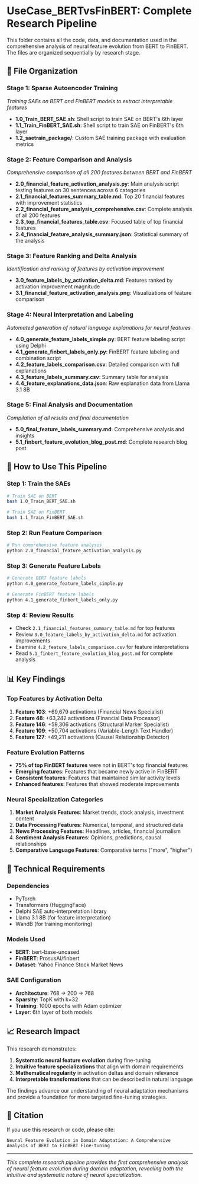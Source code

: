 # UseCase_BERTvsFinBERT: Complete Research Pipeline

This folder contains all the code, data, and documentation used in the comprehensive analysis of neural feature evolution from BERT to FinBERT. The files are organized sequentially by research stage.

## 📁 **File Organization**

### **Stage 1: Sparse Autoencoder Training**
*Training SAEs on BERT and FinBERT models to extract interpretable features*

- **1.0_Train_BERT_SAE.sh**: Shell script to train SAE on BERT's 6th layer
- **1.1_Train_FinBERT_SAE.sh**: Shell script to train SAE on FinBERT's 6th layer
- **1.2_saetrain_package/**: Custom SAE training package with evaluation metrics

### **Stage 2: Feature Comparison and Analysis**
*Comprehensive comparison of all 200 features between BERT and FinBERT*

- **2.0_financial_feature_activation_analysis.py**: Main analysis script testing features on 30 sentences across 6 categories
- **2.1_financial_features_summary_table.md**: Top 20 financial features with improvement statistics
- **2.2_financial_feature_analysis_comprehensive.csv**: Complete analysis of all 200 features
- **2.3_top_financial_features_table.csv**: Focused table of top financial features
- **2.4_financial_feature_analysis_summary.json**: Statistical summary of the analysis

### **Stage 3: Feature Ranking and Delta Analysis**
*Identification and ranking of features by activation improvement*

- **3.0_feature_labels_by_activation_delta.md**: Features ranked by activation improvement magnitude
- **3.1_financial_feature_activation_analysis.png**: Visualizations of feature comparison

### **Stage 4: Neural Interpretation and Labeling**
*Automated generation of natural language explanations for neural features*

- **4.0_generate_feature_labels_simple.py**: BERT feature labeling script using Delphi
- **4.1_generate_finbert_labels_only.py**: FinBERT feature labeling and combination script
- **4.2_feature_labels_comparison.csv**: Detailed comparison with full explanations
- **4.3_feature_labels_summary.csv**: Summary table for analysis
- **4.4_feature_explanations_data.json**: Raw explanation data from Llama 3.1 8B

### **Stage 5: Final Analysis and Documentation**
*Compilation of all results and final documentation*

- **5.0_final_feature_labels_summary.md**: Comprehensive analysis and insights
- **5.1_finbert_feature_evolution_blog_post.md**: Complete research blog post

## 🚀 **How to Use This Pipeline**

### **Step 1: Train the SAEs**
```bash
# Train SAE on BERT
bash 1.0_Train_BERT_SAE.sh

# Train SAE on FinBERT
bash 1.1_Train_FinBERT_SAE.sh
```

### **Step 2: Run Feature Comparison**
```bash
# Run comprehensive feature analysis
python 2.0_financial_feature_activation_analysis.py
```

### **Step 3: Generate Feature Labels**
```bash
# Generate BERT feature labels
python 4.0_generate_feature_labels_simple.py

# Generate FinBERT feature labels
python 4.1_generate_finbert_labels_only.py
```

### **Step 4: Review Results**
- Check `2.1_financial_features_summary_table.md` for top features
- Review `3.0_feature_labels_by_activation_delta.md` for activation improvements
- Examine `4.2_feature_labels_comparison.csv` for feature interpretations
- Read `5.1_finbert_feature_evolution_blog_post.md` for complete analysis

## 📊 **Key Findings**

### **Top Features by Activation Delta**
1. **Feature 103**: +69,679 activations (Financial News Specialist)
2. **Feature 48**: +63,242 activations (Financial Data Processor)
3. **Feature 146**: +59,306 activations (Structural Marker Specialist)
4. **Feature 109**: +50,704 activations (Variable-Length Text Handler)
5. **Feature 127**: +49,211 activations (Causal Relationship Detector)

### **Feature Evolution Patterns**
- **75% of top FinBERT features** were not in BERT's top financial features
- **Emerging features**: Features that became newly active in FinBERT
- **Consistent features**: Features that maintained similar activity levels
- **Enhanced features**: Features that showed moderate improvements

### **Neural Specialization Categories**
1. **Market Analysis Features**: Market trends, stock analysis, investment content
2. **Data Processing Features**: Numerical, temporal, and structured data
3. **News Processing Features**: Headlines, articles, financial journalism
4. **Sentiment Analysis Features**: Opinions, predictions, causal relationships
5. **Comparative Language Features**: Comparative terms ("more", "higher")

## 🔧 **Technical Requirements**

### **Dependencies**
- PyTorch
- Transformers (HuggingFace)
- Delphi SAE auto-interpretation library
- Llama 3.1 8B (for feature interpretation)
- WandB (for training monitoring)

### **Models Used**
- **BERT**: bert-base-uncased
- **FinBERT**: ProsusAI/finbert
- **Dataset**: Yahoo Finance Stock Market News

### **SAE Configuration**
- **Architecture**: 768 → 200 → 768
- **Sparsity**: TopK with k=32
- **Training**: 1000 epochs with Adam optimizer
- **Layer**: 6th layer of both models

## 📈 **Research Impact**

This research demonstrates:
1. **Systematic neural feature evolution** during fine-tuning
2. **Intuitive feature specializations** that align with domain requirements
3. **Mathematical regularity** in activation deltas and domain relevance
4. **Interpretable transformations** that can be described in natural language

The findings advance our understanding of neural adaptation mechanisms and provide a foundation for more targeted fine-tuning strategies.

## 📝 **Citation**

If you use this research or code, please cite:
```
Neural Feature Evolution in Domain Adaptation: A Comprehensive Analysis of BERT to FinBERT Fine-tuning
```

---

*This complete research pipeline provides the first comprehensive analysis of neural feature evolution during domain adaptation, revealing both the intuitive and systematic nature of neural specialization.*
